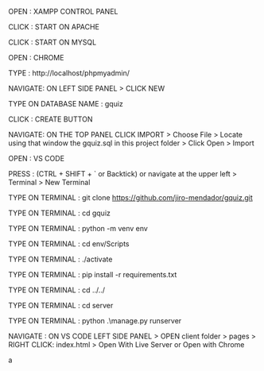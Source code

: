 <!-- * XAMPP DATABASE -->
OPEN : XAMPP CONTROL PANEL

CLICK : START ON APACHE

CLICK : START ON MYSQL

<!-- * PHPMYADMIN -->
OPEN : CHROME

TYPE : http://localhost/phpmyadmin/ 

NAVIGATE: ON LEFT SIDE PANEL > CLICK NEW

TYPE ON DATABASE NAME : gquiz

CLICK : CREATE BUTTON

NAVIGATE: ON THE TOP PANEL CLICK IMPORT > Choose File > Locate using that window the gquiz.sql in this project folder > Click Open > Import

<!-- * VS CODE -->
OPEN : VS CODE

PRESS : (CTRL + SHIFT + ` or Backtick) or navigate at the upper left > Terminal > New Terminal

TYPE ON TERMINAL : git clone https://github.com/jiro-mendador/gquiz.git

TYPE ON TERMINAL : cd gquiz

TYPE ON TERMINAL : python -m venv env

TYPE ON TERMINAL : cd env/Scripts

TYPE ON TERMINAL : ./activate

TYPE ON TERMINAL : pip install -r requirements.txt

TYPE ON TERMINAL : cd ../../

TYPE ON TERMINAL : cd server

TYPE ON TERMINAL : python .\manage.py runserver

NAVIGATE : ON VS CODE LEFT SIDE PANEL > OPEN client folder > pages > RIGHT CLICK: index.html > Open With Live Server or Open with Chrome

<!-- DONE! -->a